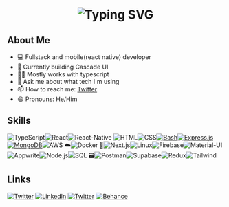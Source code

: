 <h1 align='center'>
<img src="https://readme-typing-svg.demolab.com?font=Fira+Code&weight=600&size=22&pause=1000&color=3F90F7&random=false&width=535&lines=%E2%9C%A8+Hi!!%2C+Thanks+for+visiting+me" alt="Typing SVG" />
</h1>

##  About Me
- 💻 Fullstack and mobile(react native) developer
- 🔭 Currently building Cascade UI
- 👨‍💻 Mostly works with typescript
- 💬 Ask me about what tech I'm using
- 📫 How to reach me:  [Twitter](https://x.com/byir0nic)
- 😄 Pronouns: He/Him

##  Skills
![TypeScript](https://img.shields.io/badge/TypeScript-D2691E?style=for-the-badge&logo=typescript&logoColor=white)![React](https://img.shields.io/badge/React-61DAFB?style=for-the-badge&logo=react&logoColor=black)![React-Native](https://img.shields.io/badge/Reactnative-61DAFB?style=for-the-badge&logo=reactnative&logoColor=blue)
![HTML](https://img.shields.io/badge/HTML5-E34F26?style=for-the-badge&logo=html5&logoColor=white)![CSS](https://img.shields.io/badge/CSS3-1572B6?style=for-the-badge&logo=css3&logoColor=white)[![Bash](https://img.shields.io/badge/Bash-4EAA25?style=for-the-badge&logo=gnu-bash&logoColor=white)](https://www.gnu.org/software/bash/)[![Express.js](https://img.shields.io/badge/Express.js-%23404D59.svg?style=for-the-badge&logo=express&logoColor=white)](https://expressjs.com/)[![MongoDB](https://img.shields.io/badge/MongoDB-13aa52?style=for-the-badge&logo=mongodb&logoColor=white)](https://www.mongodb.com/)![AWS ☁️](https://img.shields.io/badge/%E2%98%81%EF%B8%8F_AWS-%23FF2900.svg?style=for-the-badge&logo=amazon-aws&logoColor=white)![Docker 🐳](https://img.shields.io/badge/Docker-%230db7ed.svg?style=for-the-badge&logo=docker&logoColor=white)![Next.js](https://img.shields.io/badge/Next.js-000000?style=for-the-badge&logo=next.js&logoColor=white)![Linux](https://img.shields.io/badge/Linux-ffffff?style=for-the-badge&logo=linux&logoColor=black)![Firebase](https://img.shields.io/badge/Firebase-FFCA28?style=for-the-badge&logo=firebase&logoColor=black)![Material-UI](https://img.shields.io/badge/MUI-3d85c6?style=for-the-badge&logo=mui&logoColor=white)![Appwrite](https://img.shields.io/badge/Appwrite-F02E65?style=for-the-badge&logo=appwrite&logoColor=white)![Node.js](https://img.shields.io/badge/Node.js-43853D?style=for-the-badge&logo=node.js&logoColor=white)![SQL 🗃️](https://img.shields.io/badge/%F0%9F%97%83%EF%B8%8F_SQL-CC2927?style=for-the-badge&logo=sql&logoColor=white)![Postman](https://img.shields.io/badge/Postman-FF6C37?style=for-the-badge&logo=postman&logoColor=white)![Supabase](https://img.shields.io/badge/Supabase-3FCF77E?style=for-the-badge&logo=supabase&logoColor=white)![Redux](https://img.shields.io/badge/Redux-702ad4?style=for-the-badge&logo=redux&logoColor=white)![Tailwind](https://img.shields.io/badge/Tailwind-20283c?style=for-the-badge&logo=tailwind-css&logoColor=%2361DAFB)

##  Links
[![Twitter](https://img.shields.io/badge/Portfolio-black.svg?logo=kofi&logoColor=white)](https://byrohit.live) 
[![LinkedIn](https://img.shields.io/badge/LinkedIn-%230077B5.svg?logo=linkedin&logoColor=white)](https://linkedin.com/in/)
[![Twitter](https://img.shields.io/badge/Twitter-black.svg?logo=X&logoColor=white)](https://x.com/byir0nic) 
[![Behance](https://img.shields.io/badge/behance-blue.svg?logo=behance&logoColor=white)](https://www.behance.net/Rohit_Portfolio)




